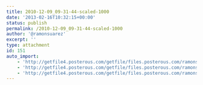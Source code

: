 ```yaml
---
title: 2010-12-09_09-31-44-scaled-1000
date: '2013-02-16T10:32:15+00:00'
status: publish
permalink: /2010-12-09_09-31-44-scaled-1000
author: '@ramonsuarez'
excerpt: ''
type: attachment
id: 151
auto_import:
    - 'http://getfile4.posterous.com/getfile/files.posterous.com/ramonsuarez/vDgIER67Dorl7yoTp4MAEo1adyt7SqzsrhBEvC1lfAbVxEkiGGJ5oRNEy0DL/2010-12-09_09.31.44.jpg.scaled.1000.jpg'
    - 'http://getfile4.posterous.com/getfile/files.posterous.com/ramonsuarez/vDgIER67Dorl7yoTp4MAEo1adyt7SqzsrhBEvC1lfAbVxEkiGGJ5oRNEy0DL/2010-12-09_09.31.44.jpg.scaled.1000.jpg'
    - 'http://getfile4.posterous.com/getfile/files.posterous.com/ramonsuarez/vDgIER67Dorl7yoTp4MAEo1adyt7SqzsrhBEvC1lfAbVxEkiGGJ5oRNEy0DL/2010-12-09_09.31.44.jpg.scaled.1000.jpg'
---
```

<!DOCTYPE html PUBLIC "-//W3C//DTD HTML 4.0 Transitional//EN" "http://www.w3.org/TR/REC-html40/loose.dtd">
<?xml encoding="UTF-8">
